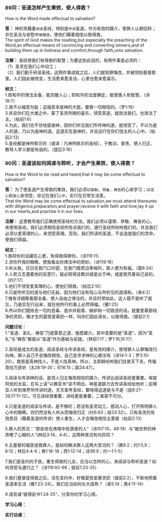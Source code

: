 ### 89问：圣道怎样产生果效，使人得救？
How is the Word made effectual to salvation?  

**答：** 神的灵藉着`阅读`圣经，特别是`传讲`圣道，作为有效的媒介，使罪人认罪回转；并在圣洁与安慰中`被建造`，使他们藉着相信以致得救。  
The spirit of God makes the reading,but especially the preaching of the Word,an effectual means of convincing and converting sinners,and of building them up in holiness and comfort,through faith,unto salvation.  

**注解：** 圣经使我们有得救的智慧；为要达到此目的，有两件事是必须的：  
（1）圣灵在我们心中动工；  
（2）我们勤于研读圣经。这两件事成就之后，人们就知罪悔改，并被领到基督那里。人们因此被改变，生活愈来愈圣洁，心里也愈来愈喜乐。  

**经文：**  
1.耶和华的律法全备，能苏醒人心；耶和华的法度确定，能使愚人有智慧。（诗19:7）  
2.我不以福音为耻；这福音本是神的大能，要救一切相信的。（罗1:16）  
3.并且你们在大难之中，蒙了圣灵所赐的喜乐，领受真道，就效法我们，也效法了主。（帖前1:6）  
4.为此，我们也不住地感谢神，因你们听见我们所传神的道，就领受了，不以为是人的道，乃以为是神的道。这道实在是神的，并且运行在你们信主的人心中。（帖前2:13）  
5.圣经都是神所默示的（或译：凡神所默示的圣经），于教训、督责、使人归正、教导人学义都是有益的。（提后3:16）  


### 90问：圣道该如何阅读与聆听，才会产生果效，使人得救？
How is the Word to be read and heard,that it may be come effectual to salvation?  

**答：** 为了使圣道产生得救的果效，我们必须以`殷勤`、`预备`、`祷告`的心来学习；以`信心`和`爱心`来领受，存记在我们`心中`，实行在日常生活里。  
That the Word may be come effectual to salvation,we must attend thereunto with diligence,preparation,and prayer;receive it with faith and love,lay it up in our hearts,and practise it in our lives.  

**注解：** 这里教导我们正确使用圣经的方法。我们必须以谨慎、恭敬、祷告的心，来使用圣经。我们必须相信圣经所告诉我们的，遵行圣经所吩咐我们的。并且我们必须以爱真理的心，来领受真理。否则，我们所读的圣道，不会造就我们的灵命，使我们得益。  

**经文：**  
1.我将你的话藏在心里，免得我得罪你。（诗119:11）  
2.求你开我的眼睛，使我看出你律法中的奇妙。（诗119:18）  
3.听从我，日日在我门口仰望，在我门框旁边等候的，那人便为有福。（箴8:34）  
4.人若立志遵着他的旨意行，就必晓得这教训或是出于神，或是我凭着自己说的。（约7:17）  
5.他们不领受爱真理的心，使他们得救。（帖后2:10）  
6.只是所听见的道与他们无益，因为他们没有信心与所听见的道调和。（来4:2）  
7.惟有详细察看那全备、使人自由之律法的，并且时常如此，这人既不是听了就忘，乃是实在行出来，就在他所行的事上必然得福。（雅1:25）  
8.所以你们既除去一切的恶毒、诡诈并假善、嫉妒和一切毁谤的话，就要爱慕那纯净的灵奶，像才生的婴孩爱慕奶一样，叫你们因此渐长，以致得救。（彼前2:1）  

**问题讨论：**  
1.“圣道、圣礼、祷告”乃是蒙恩之道，施恩媒介。其中首要的是“圣道”，因为“圣礼”与“祷告”都是以“圣道”作为基础与前提。（林前1:17；罗1:16,10:17）  

2.圣经是成文的圣道，阅读圣经与传讲圣经，是有效的媒介，使得罪人认罪悔改归向神。罪人自己不会悔改相信，自己连寻求神的心都没有（诗14:1-3；罗3:10-20）。救恩是真神找人，不是人找真神。所以，主耶稣吩咐我们往普天下去，传福音给万民听（太28:19-20；可16:15；路24:47）。  

3.阅读与传讲神的话，是领人归主悔改相信的媒介。传讲比阅读圣经更重要。埃提阿伯的太监，在车上读“以赛亚书”读不明白，神差遣腓力去传讲圣经给他听；庇哩亚人听到保罗所传讲的道，天天查考圣经，要晓得这道是与不是（徒8:27-39,17:11-12）。可见读经很重要，讲经更是重要，二者密不可分。  

4.只是圣道的阅读与传讲，是不够的；若没有圣灵动工，感动人心，打开照明罪人心中的眼睛，则仍然没有人听从而悔改归正（约6:63；结33:32）。只有圣灵的有效恩召（藉着圣道的传讲）使人重生，人才会悔改相信主基督（帖前2:13）  

5.罪人的苦况：“那些坐在黑暗中死荫里的人”（诗107:10，49:19）与“被世界的神弄瞎了心眼的人”(林后3:14，4:4），这两种景况有何异同？  

6.主基督的福音拯救罪人，是如何解决罪人这两大苦况的？（赛9:2；约1:5,9；8:12；林后4:4-6；弗1:16-18；西1:12-14；诗36:9；约一1:1-5）  

7.我们是圣约的子民，重生得救的儿女，应当以怎样的心，来阅读与聆听圣道？如何领受与遵行之？（诗119:92-98；彼前1:23-25）  

8.我们基督徒得救之后，活在圣约中，好像婴孩爱慕灵奶（彼前2:2），不断地照着圣道来生活（雅1:23-24）。我们应当如何长大成熟？（来5:14；弗4:11-14）  

9.请背诵“彼得前书1:24-25”，分享你的学习心得。  


**学习心得：**

**实行功课：**


